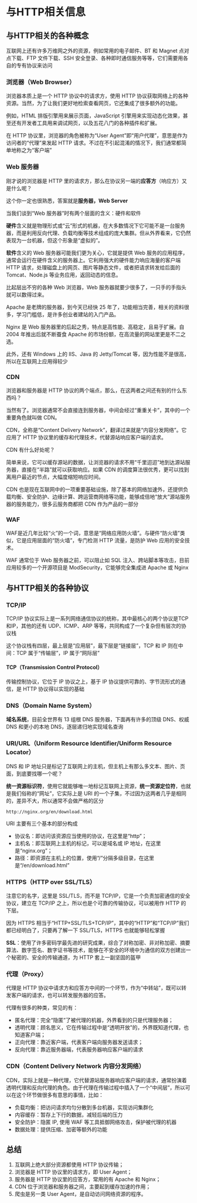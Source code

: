 # 与HTTP相关信息

## 与HTTP相关的各种概念

互联网上还有许多万维网之外的资源，例如常用的电子邮件、BT 和 Magnet 点对点下载、FTP 文件下载、SSH 安全登录、各种即时通信服务等等，它们需要用各自的专有协议来访问

### 浏览器（Web Browser）

浏览器本质上是一个 HTTP 协议中的请求方，使用 HTTP 协议获取网络上的各种资源。当然，为了让我们更好地检索查看网页，它还集成了很多额外的功能。

例如，HTML 排版引擎用来展示页面，JavaScript 引擎用来实现动态化效果，甚至还有开发者工具用来调试网页，以及五花八门的各种插件和扩展。

在 HTTP 协议里，浏览器的角色被称为“User Agent”即“用户代理”，意思是作为访问者的“代理”来发起 HTTP 请求。不过在不引起混淆的情况下，我们通常都简单地称之为“客户端”

### Web 服务器

刚才说的浏览器是 HTTP 里的请求方，那么在协议另一端的**应答方**（响应方）又是什么呢？

这个你一定也很熟悉，答案就是**服务器，Web Server**

当我们谈到“Web 服务器”时有两个层面的含义：硬件和软件

**硬件**含义就是物理形式或“云”形式的机器，在大多数情况下它可能不是一台服务器，而是利用反向代理、负载均衡等技术组成的庞大集群。但从外界看来，它仍然表现为一台机器，但这个形象是“虚拟的”。

**软件**含义的 Web 服务器可能我们更为关心，它就是提供 Web 服务的应用程序，通常会运行在硬件含义的服务器上。它利用强大的硬件能力响应海量的客户端 HTTP 请求，处理磁盘上的网页、图片等静态文件，或者把请求转发给后面的 Tomcat、Node.js 等业务应用，返回动态的信息。

比起层出不穷的各种 Web 浏览器，Web 服务器就要少很多了，一只手的手指头就可以数得过来。

Apache 是老牌的服务器，到今天已经快 25 年了，功能相当完善，相关的资料很多，学习门槛低，是许多创业者建站的入门产品。

Nginx 是 Web 服务器里的后起之秀，特点是高性能、高稳定，且易于扩展。自 2004 年推出后就不断蚕食 Apache 的市场份额，在高流量的网站里更是不二之选。

此外，还有 Windows 上的 IIS、Java 的 Jetty/Tomcat 等，因为性能不是很高，所以在互联网上应用得较少

### CDN

浏览器和服务器是 HTTP 协议的两个端点，那么，在这两者之间还有别的什么东西吗？

当然有了。浏览器通常不会直接连到服务器，中间会经过“重重关卡”，其中的一个重要角色就叫做 CDN。

CDN，全称是“Content Delivery Network”，翻译过来就是“内容分发网络”。它应用了 HTTP 协议里的缓存和代理技术，代替源站响应客户端的请求。

CDN 有什么好处呢？

简单来说，它可以缓存源站的数据，让浏览器的请求不用“千里迢迢”地到达源站服务器，直接在“半路”就可以获取响应。如果 CDN 的调度算法很优秀，更可以找到离用户最近的节点，大幅度缩短响应时间。

CDN 也是现在互联网中的一项重要基础设施，除了基本的网络加速外，还提供负载均衡、安全防护、边缘计算、跨运营商网络等功能，能够成倍地“放大”源站服务器的服务能力，很多云服务商都把 CDN 作为产品的一部分

### WAF

WAF是近几年比较“火”的一个词，意思是“网络应用防火墙”。与硬件“防火墙”类似，它是应用层面的“防火墙”，专门检测 HTTP 流量，是防护 Web 应用的安全技术。

WAF 通常位于 Web 服务器之前，可以阻止如 SQL 注入、跨站脚本等攻击，目前应用较多的一个开源项目是 ModSecurity，它能够完全集成进 Apache 或 Nginx

## 与HTTP相关的各种协议

### TCP/IP

TCP/IP 协议实际上是一系列网络通信协议的统称，其中最核心的两个协议是TCP和IP，其他的还有 UDP、ICMP、ARP 等等，共同构成了一个复杂但有层次的协议栈

这个协议栈有四层，最上层是“应用层”，最下层是“链接层”，TCP 和 IP 则在中间：TCP 属于“传输层”，IP 属于“网际层”

#### TCP（Transmission Control Protocol）

传输控制协议，它位于 IP 协议之上，基于 IP 协议提供可靠的、字节流形式的通信，是 HTTP 协议得以实现的基础

### DNS（Domain Name System）

**域名系统**，目前全世界有 13 组根 DNS 服务器，下面再有许多的顶级 DNS、权威 DNS 和更小的本地 DNS，逐层递归地实现域名查询

### URI/URL（Uniform Resource Identifier/Uniform Resource Locator）

DNS 和 IP 地址只是标记了互联网上的主机，但主机上有那么多文本、图片、页面，到底要找哪一个呢？

**统一资源标识符**，使用它就能够唯一地标记互联网上资源，**统一资源定位符**，也就是我们俗称的“网址”，它实际上是 URI 的一个子集，不过因为这两者几乎是相同的，差异不大，所以通常不会做严格的区分

`http://nginx.org/en/download.html`

URI 主要有三个基本的部分构成

- 协议名：即访问该资源应当使用的协议，在这里是“http”；
- 主机名：即互联网上主机的标记，可以是域名或 IP 地址，在这里是“nginx.org”；
- 路径：即资源在主机上的位置，使用“/”分隔多级目录，在这里是“/en/download.html”

### HTTPS（HTTP over SSL/TLS）

注意它的名字，这里是 SSL/TLS，而不是 TCP/IP，它是一个负责加密通信的安全协议，建立在 TCP/IP 之上，所以也是个可靠的传输协议，可以被用作 HTTP 的下层。

因为 HTTPS 相当于“HTTP+SSL/TLS+TCP/IP”，其中的“HTTP”和“TCP/IP”我们都已经明白了，只要再了解一下 SSL/TLS，HTTPS 也就能够轻松掌握

**SSL**：使用了许多密码学最先进的研究成果，综合了对称加密、非对称加密、摘要算法、数字签名、数字证书等技术，能够在不安全的环境中为通信的双方创建出一个秘密的、安全的传输通道，为 HTTP 套上一副坚固的盔甲

### 代理（Proxy）

代理是 HTTP 协议中请求方和应答方中间的一个环节，作为“中转站”，既可以转发客户端的请求，也可以转发服务器的应答。

代理有很多的种类，常见的有：

- 匿名代理：完全“隐匿”了被代理的机器，外界看到的只是代理服务器；
- 透明代理：顾名思义，它在传输过程中是“透明开放”的，外界既知道代理，也知道客户端；
- 正向代理：靠近客户端，代表客户端向服务器发送请求；
- 反向代理：靠近服务器端，代表服务器响应客户端的请求

### CDN（Content Delivery Network 内容分发网络）

CDN，实际上就是一种代理，它代替源站服务器响应客户端的请求，通常扮演着透明代理和反向代理的角色。由于代理在传输过程中插入了一个“中间层”，所以可以在这个环节做很多有意思的事情，比如：

- 负载均衡：把访问请求均匀分散到多台机器，实现访问集群化
- 内容缓存：暂存上下行的数据，减轻后端的压力
- 安全防护：隐匿 IP, 使用 WAF 等工具抵御网络攻击，保护被代理的机器
- 数据处理：提供压缩、加密等额外的功能

## 总结

1. 互联网上绝大部分资源都使用 HTTP 协议传输；
2. 浏览器是 HTTP 协议里的请求方，即 User Agent；
3. 服务器是 HTTP 协议里的应答方，常用的有 Apache 和 Nginx；
4. CDN 位于浏览器和服务器之间，主要起到缓存加速的作用；
5. 爬虫是另一类 User Agent，是自动访问网络资源的程序。
